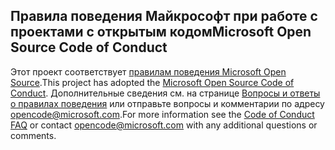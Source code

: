 ## <a name="microsoft-open-source-code-of-conduct"></a><span data-ttu-id="ea238-101">Правила поведения Майкрософт при работе с проектами с открытым кодом</span><span class="sxs-lookup"><span data-stu-id="ea238-101">Microsoft Open Source Code of Conduct</span></span>

<span data-ttu-id="ea238-102">Этот проект соответствует [правилам поведения Microsoft Open Source](https://opensource.microsoft.com/codeofconduct/).</span><span class="sxs-lookup"><span data-stu-id="ea238-102">This project has adopted the [Microsoft Open Source Code of Conduct](https://opensource.microsoft.com/codeofconduct/).</span></span>
<span data-ttu-id="ea238-103">Дополнительные сведения см. на странице [Вопросы и ответы о правилах поведения](https://opensource.microsoft.com/codeofconduct/faq/) или отправьте вопросы и комментарии по адресу [opencode@microsoft.com](mailto:opencode@microsoft.com).</span><span class="sxs-lookup"><span data-stu-id="ea238-103">For more information see the [Code of Conduct FAQ](https://opensource.microsoft.com/codeofconduct/faq/) or contact [opencode@microsoft.com](mailto:opencode@microsoft.com) with any additional questions or comments.</span></span>
